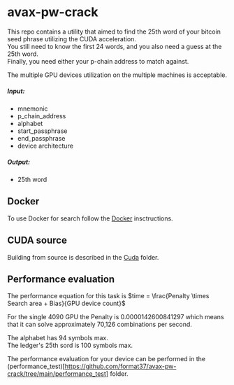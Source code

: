 # avax-pw-crack
This repo contains a utility that aimed to find the 25th word of your bitcoin seed phrase utilizing the CUDA acceleration.  
You still need to know the first 24 words, and you also need a guess at the 25th word.  
Finally, you need either your p-chain address to match against.  

The multiple GPU devices utilization on the multiple machines is acceptable.  
  
##### Input:
* mnemonic  
* p_chain_address  
* alphabet  
* start_passphrase  
* end_passphrase  
* device architecture  
  
##### Output:
* 25th word  

## Docker
To use Docker for search follow the [Docker](https://github.com/format37/avax-pw-crack/tree/main/docker) insctructions.  

## CUDA source
Building from source is described in the [Cuda](https://github.com/format37/avax-pw-crack/tree/main/cuda) folder.  

## Performance evaluation
The performance equation for this task is $time = \frac{Penalty \times Search area + Bias}{GPU device count}$  
  
For the single 4090 GPU the Penalty is 0.0000142600841297 which means that it can solve approximately 70,126 combinations per second.  
  
The alphabet has 94 symbols max.  
The ledger's 25th sord is 100 symbols max.  
  
The performance evaluation for your device can be performed in the (performance_test)[https://github.com/format37/avax-pw-crack/tree/main/performance_test] folder.
  